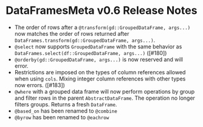 # DataFramesMeta v0.6 Release Notes

* The order of rows after a `@transform(gd::GroupedDataFrame, args...)` now matches the 
  order of rows returned after `DataFrames.transform(gd::GroupedDataFrame, args...)`. 
* `@select` now supports `GroupedDataFrame` with the same behavior as 
  `DataFrames.select(df::GroupedDataFrame, args...)` ([#180])
* `@orderby(gd::GroupedDataFrame, args...)` is now reserved and will error.
* Restrictions are imposed on the types of column references allowed when using `cols`. 
  Mixing integer column references with other types now errors. ([#183])
* `@where` with a grouped data frame will now perform operations by group and filter
  rows in the parent `AbstractDataFrame`. The operation no longer filters groups. Returns a 
  fresh `DataFrame`.
 * `@based_on` has been renamed to `@combine`
 * `@byrow` has been renamed to `@eachrow`
